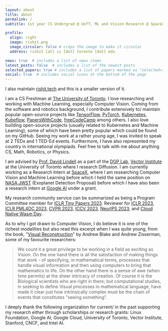 ```yaml
---
layout: about
title: about
permalink: /
subtitle: 1st year CS Undergrad @ UofT, ML and Vision Research @ SpaceX, DGP Lab, Vector Institute

profile:
  align: right
  image: rishit.png
  image_circular: false # crops the image to make it circular
  address: rishit [at] cs [dot] toronto [dot] edu

news: true  # includes a list of news items
latest_posts: false  # includes a list of the newest posts
selected_papers: true # includes a list of papers marked as "selected={true}"
social: true  # includes social icons at the bottom of the page
---
```


I also maintain [rishit.tech](https://www.rishit.tech) and this is a smaller version of it.

I am a CS Freshman at [The University of Toronto](https://web.cs.toronto.edu/). I love researching and working with Machine Learning, especially Computer Vision. Coming from the software and robotics background, I contribute extensively to/ maintain popular open-source projects like [TensorFlow](https://www.tensorflow.org/), [PyTorch](https://pytorch.org/), [Kubernetes](https://kubernetes.io/), [Kubeflow](https://www.kubeflow.org/), [PapersWithCode](https://paperswithcode.com/), [freeCodeCamp](https://www.freecodecamp.org/) among others. I also love building open-source projects (usually related to Kubernetes and Machine Learning), some of which have been pretty popular which could be found on my GitHub. Seeing my work at a rather young age, I was invited to speak at 2 TEDx and 1 TED-Ed events. Furthermore, I have also represented my country in international olympiads. Feel free to talk with me about anything CS, Math, Robotics, or Physics.

I am advised by [Prof. David Lindell](https://davidlindell.com/) as a part of the [DGP Lab](https://www.dgp.toronto.edu/), [Vector Institute](https://vectorinstitute.ai/) at the University of Toronto where I research Diffusion. I am currently working as a Research Intern at [SpaceX](spacex.com), where I am researching Computer Vision and Machine Learning before which I held the same position on [NASA JWST](https://webbtelescope.org/) (Exoplanet Detection Proposal) before which I have also been a research intern at [Google AI](https://ai.google/) under a grant.

My research community service can be summarized as being a Program Committee member for [ICLR Tiny Papers 2023](https://iclr.cc/Conferences/2023/CallForTinyPapers). Reviewer for [ICLR 2023](https://iclr.cc/), [ICLR PML4DC 2023](https://pml4dc.github.io/iclr2023/), [CVPR 2023](https://cvpr2023.thecvf.com/), [ICCV 2023](https://iccv2023.thecvf.com/), [NeurIPS 2023](https://neurips.cc/), and [Cloud Native Wasm Day](https://events.linuxfoundation.org/kubecon-cloudnativecon-north-america/co-located-events/cloud-native-wasm-day/).

As to why I got drawn to Computer Vision, I do believe it is one of the richest modalities but also read this excerpt when I was quite young, from the book, "[Visual Reconstruction](https://mitpress.mit.edu/9780262524063/visual-reconstruction/)" by Andrew Blake and Andrew Zisserman, some of my favourite researchers:

> We count it a great privilege to be working in a field as exciting as Vision. On the one hand there is all the satisfaction of making things that work - of specifying, in mathematical terms, processes that handle visual information and then using computers to bring that mathematics to life. On the other hand there is a sense of awe (when time permits) at the sheer intricacy of creation. Of course it is the Biological scientists who are right in there; but computational studies, in seeking to define Visual processes in mathematical language, have made it clear just how intrinsically complex must be the chain of events that constitutes "seeing something".

I deeply thank the following organization for current/ in the past supporting my research either through scholarships or research grants: Linux Foundation, Google AI, Google Cloud, University of Toronto, Vector Institute, Stanford, CNCF, and Intel AI.